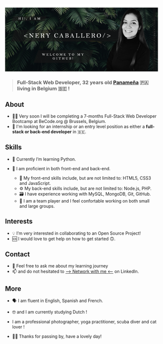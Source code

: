 <img src="https://github.com/NeryCaballero/NeryCaballero/blob/main/welcome.png" >

> ### Full-Stack Web Developer, 32 years old [Panameña](https://www.google.com/search?q=panama&oq=panama&aqs=chrome..69i57j46i39j46l2j69i60l3.1360j0j9&sourceid=chrome&ie=UTF-8) 🇵🇦   living in Belgium 🇧🇪  !

## About

-  👩🏻‍  Very soon I will be completing a 7-months Full-Stack Web Developer Bootcamp at BeCode.org @ Brussels, Belgium.
-  🔭   I'm looking for an internship or an entry level position as either a **full-stack or back-end developer** in 🇧🇪.

## Skills

-  🐍  Currently I’m learning Python.

-  👾  I am proficient in both front-end and back-end. 
   - 🎨  My front-end skills include, but are not limited to: HTML5, CSS3 and JavaScript.
   - ⚙️  My back-end skills include, but are not limited to: Node.js, PHP.
   - 🗃  I have experience working with MySQL, MongoDB, Git, GitHub.
   - 👯‍ I am a team player and I feel confortable working on both small and large groups.

## Interests

- 💡  I’m very interested in collaborating to an Open Source Project!
- 🆘  I would love to get help on how to get started 🙃.

## Contact

- 💬  Feel free to ask me about my learning journey 
- 📫  and do not hesitated to [--> Network with me <--](https://www.linkedin.com/in/nerycaballero24/) on LinkedIn. 

## More

- 🗣  I am fluent in English, Spanish and French.
- 🤓  and I am currently studying Dutch !
- I am a professional photographer, yoga practitioner, scuba diver and cat lover !

- 🙏🏼  Thanks for passing by, have a lovely day!
